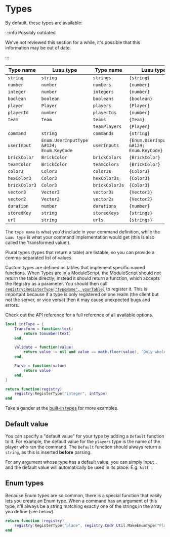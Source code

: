 # Types

By default, these types are available:

:::info Possibly outdated

We've not reviewed this section for a while, it's possible that this information may be out of date.

:::

| **Type name** | Luau type                                | **Type name**  | Luau type                                  |
| ------------- | ---------------------------------------- | -------------- | ------------------------------------------ |
| `string`      | `string`                                 | `strings`      | `{string}`                                 |
| `number`      | `number`                                 | `numbers`      | `{number}`                                 |
| `integer`     | `number`                                 | `integers`     | `{number}`                                 |
| `boolean`     | `boolean`                                | `booleans`     | `{boolean}`                                |
| `player`      | `Player`                                 | `players`      | `{Player}`                                 |
| `playerId`    | `number`                                 | `playerIds`    | `{number}`                                 |
| `team`        | `Team`                                   | `teams`        | `{Team}`                                   |
|               |                                          | `teamPlayers`  | `{Player}`                                 |
| `command`     | `string`                                 | `commands`     | `{string}`                                 |
| `userInput`   | `Enum.UserInputType &#124; Enum.KeyCode` | `userInputs`   | `{Enum.UserInputType &#124; Enum.KeyCode}` |
| `brickColor`  | `BrickColor`                             | `brickColors`  | `{BrickColor}`                             |
| `teamColor`   | `BrickColor`                             | `teamColors`   | `{BrickColor}`                             |
| `color3`      | `Color3`                                 | `color3s`      | `{Color3}`                                 |
| `hexColor3`   | `Color3`                                 | `hexColor3s`   | `{Color3}`                                 |
| `brickColor3` | `Color3`                                 | `brickColor3s` | `{Color3}`                                 |
| `vector3`     | `Vector3`                                | `vector3s`     | `{Vector3}`                                |
| `vector2`     | `Vector2`                                | `vector2s`     | `{Vector2}`                                |
| `duration`    | `number`                                 | `durations`    | `{number}`                                 |
| `storedKey`   | `string`                                 | `storedKeys`   | `{strings}`                                |
| `url`         | `string`                                 | `urls`         | `{strings}`                                |

The `type name` is what you'd include in your command definition, while the `Luau type` is what your command implementation would get (this is also called the 'transformed value').

Plural types (types that return a table) are listable, so you can provide a comma-separated list of values.

Custom types are defined as tables that implement specific named functions. When Types are in a ModuleScript, the ModuleScript should not return the table directly; instead it should return a function, which accepts the Registry as a parameter. You should then call [`registry:RegisterType("typeName", yourTable)`](/api/Registry#RegisterType) to register it. This is important because if a type is only registered on one realm (the client but not the server, or vice versa) then it may cause unexpected bugs and errors.

Check out the [API reference](/api/Registry#TypeDefinition) for a full reference of all available options.

```lua
local intType = {
	Transform = function(text)
		return tonumber(text)
	end,

	Validate = function(value)
		return value ~= nil and value == math.floor(value), "Only whole numbers are valid."
	end,

	Parse = function(value)
		return value
	end,
}

return function(registry)
	registry:RegisterType("integer", intType)
end
```

Take a gander at the [built-in types](https://github.com/evaera/Cmdr/tree/master/Cmdr/BuiltInTypes) for more examples.

## Default value

You can specify a "default value" for your type by adding a `Default` function to it. For example, the default value for the `players` type is the name of the player who ran the command. The `Default` function should always return a `string`, as this is inserted **before** parsing.

For any argument whose type has a default value, you can simply input `.` and the default value will automatically be used in its place. E.g. `kill .`

## Enum types

Because Enum types are so common, there is a special function that easily lets you create an Enum type. When a command has an argument of this type, it'll always be a string matching exactly one of the strings in the array you define (see below).

```lua
return function (registry)
	registry:RegisterType("place", registry.Cmdr.Util.MakeEnumType("Place", {"World 1", "World 2", "World 3", "Final World"}))
end
```
